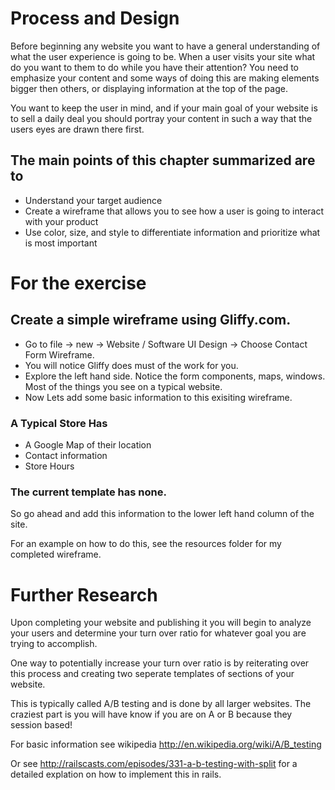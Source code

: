 # Process and Design
Before beginning any website you want to have a general understanding of what the user experience is going to be. When a user visits your site what do you want to them to do while you have their attention? You need to emphasize your content and some ways of doing this are making elements bigger then others, or displaying information at the top of the page. 

You want to keep the user in mind, and if your main goal of your website is to sell a daily deal you should portray your content in such a way that the users eyes are drawn there first.

## The main points of this chapter summarized are to

* Understand your target audience
* Create a wireframe that allows you to see how a user is going to interact with your product
* Use color, size, and style to differentiate information and prioritize what is most important

# For the exercise 
## Create a simple wireframe using Gliffy.com.

* Go to file -> new -> Website / Software UI Design -> Choose Contact Form Wireframe.
* You will notice Gliffy does must of the work for you. 
* Explore the left hand side. Notice the form components, maps, windows. Most of the things you see on a typical website.
* Now Lets add some basic information to this exisiting wireframe.

### A Typical Store Has

* A Google Map of their location
* Contact information
* Store Hours

### The current template has none.

So go ahead and add this information to the lower left hand column of the site.

For an example on how to do this, see the resources folder for my completed wireframe.

# Further Research
Upon completing your website and publishing it you will begin to analyze your users and determine your turn over ratio for whatever goal you are trying to accomplish.

One way to potentially increase your turn over ratio is by reiterating over this process and creating two seperate templates of sections of your website.

This is typically called A/B testing and is done by all larger websites. The craziest part is you will have know if you are on A or B because they session based!

For basic information see wikipedia http://en.wikipedia.org/wiki/A/B_testing

Or see http://railscasts.com/episodes/331-a-b-testing-with-split for a detailed explation on how to implement this in rails.